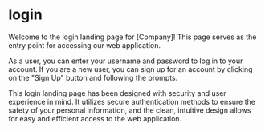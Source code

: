 # login
Welcome to the login landing page for [Company]! This page serves as the entry point for accessing our web application.

As a user, you can enter your username and password to log in to your account. If you are a new user, you can sign up for an account by clicking on the "Sign Up" button and following the prompts.

This login landing page has been designed with security and user experience in mind. It utilizes secure authentication methods to ensure the safety of your personal information, and the clean, intuitive design allows for easy and efficient access to the web application.
